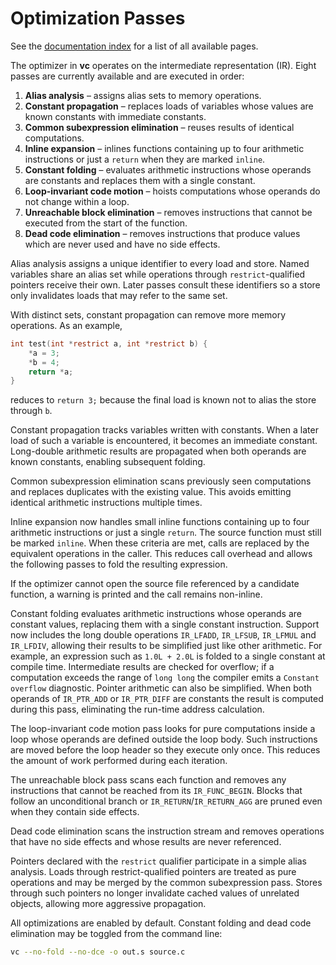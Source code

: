 # Optimization Passes

See the [documentation index](README.md) for a list of all available pages.

The optimizer in **vc** operates on the intermediate representation (IR).
Eight passes are currently available and are executed in order:
1. **Alias analysis** – assigns alias sets to memory operations.
2. **Constant propagation** – replaces loads of variables whose values are
   known constants with immediate constants.
3. **Common subexpression elimination** – reuses results of identical
   computations.
4. **Inline expansion** – inlines functions containing up to four arithmetic
   instructions or just a `return` when they are marked `inline`.
5. **Constant folding** – evaluates arithmetic instructions whose operands are
   constants and replaces them with a single constant.
6. **Loop-invariant code motion** – hoists computations whose operands do not
   change within a loop.
7. **Unreachable block elimination** – removes instructions that cannot be
   executed from the start of the function.
8. **Dead code elimination** – removes instructions that produce values which
   are never used and have no side effects.

Alias analysis assigns a unique identifier to every load and store. Named
variables share an alias set while operations through `restrict`-qualified
pointers receive their own. Later passes consult these identifiers so a store
only invalidates loads that may refer to the same set.

With distinct sets, constant propagation can remove more memory operations. As
an example,

```c
int test(int *restrict a, int *restrict b) {
    *a = 3;
    *b = 4;
    return *a;
}
```

reduces to `return 3;` because the final load is known not to alias the store
through `b`.

Constant propagation tracks variables written with constants. When a later
load of such a variable is encountered, it becomes an immediate constant.
Long-double arithmetic results are propagated when both operands are known
constants, enabling subsequent folding.

Common subexpression elimination scans previously seen computations and
replaces duplicates with the existing value. This avoids emitting
identical arithmetic instructions multiple times.

Inline expansion now handles small inline functions containing up to
four arithmetic instructions or just a single `return`. The source
function must still be marked `inline`. When these criteria are met,
calls are replaced by the equivalent operations in the caller. This
reduces call overhead and allows the following passes to fold the resulting expression.

If the optimizer cannot open the source file referenced by a candidate
function, a warning is printed and the call remains non-inline.

Constant folding evaluates arithmetic instructions whose operands are constant
values, replacing them with a single constant instruction.  Support now
includes the long double operations `IR_LFADD`, `IR_LFSUB`, `IR_LFMUL` and
`IR_LFDIV`, allowing their results to be simplified just like other
arithmetic.
For example, an expression such as `1.0L + 2.0L` is folded to a single
constant at compile time.
Intermediate results are checked for overflow; if a computation exceeds the
range of `long long` the compiler emits a `Constant overflow` diagnostic.
Pointer arithmetic can also be simplified. When both operands of `IR_PTR_ADD`
or `IR_PTR_DIFF` are constants the result is computed during this pass,
eliminating the run-time address calculation.

The loop-invariant code motion pass looks for pure computations inside a loop
whose operands are defined outside the loop body. Such instructions are moved
before the loop header so they execute only once. This reduces the amount of
work performed during each iteration.

The unreachable block pass scans each function and removes any instructions
that cannot be reached from its `IR_FUNC_BEGIN`.  Blocks that follow an
unconditional branch or `IR_RETURN`/`IR_RETURN_AGG` are pruned even when they contain side
effects.

Dead code elimination scans the instruction stream and removes operations that
have no side effects and whose results are never referenced.

Pointers declared with the `restrict` qualifier participate in a simple alias
analysis.  Loads through restrict-qualified pointers are treated as pure
operations and may be merged by the common subexpression pass.  Stores through
such pointers no longer invalidate cached values of unrelated objects, allowing
more aggressive propagation.

All optimizations are enabled by default. Constant folding and dead code
elimination may be toggled from the
command line:

```sh
vc --no-fold --no-dce -o out.s source.c
```
